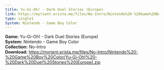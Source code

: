 ```yaml
---
title: Yu-Gi-Oh! - Dark Duel Stories (Europe)
link: https://myrient.erista.me/files/No-Intro/Nintendo%20-%20Game%20Boy%20Color/Yu-Gi-Oh!%20-%20Dark%20Duel%20Stories%20(Europe).zip
type: single1
System: Nintendo - Game Boy Color
---
```

<b>Game:</b> Yu-Gi-Oh! - Dark Duel Stories (Europe)<br>
<b>System:</b> Nintendo - Game Boy Color<br>
<b>Collection:</b> No-Intro<br>
<b>Download:</b> https://myrient.erista.me/files/No-Intro/Nintendo%20-%20Game%20Boy%20Color/Yu-Gi-Oh!%20-%20Dark%20Duel%20Stories%20(Europe).zip